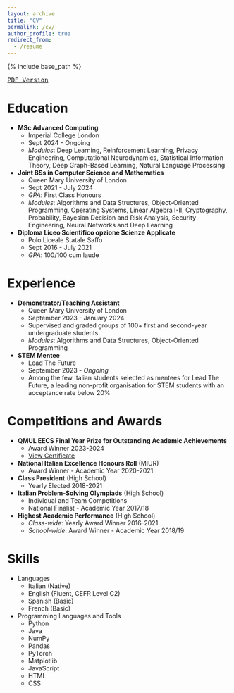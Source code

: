 ```yaml
---
layout: archive
title: "CV"
permalink: /cv/
author_profile: true
redirect_from:
  - /resume
---
```


{% include base_path %}

[<kbd>PDF Version</kbd>](/files/cv.pdf)

Education
======
* **MSc Advanced Computing**
  * Imperial College London
  * Sept 2024 - Ongoing
  * *Modules*: Deep Learning, Reinforcement Learning, Privacy Engineering, Computational Neurodynamics, Statistical Information Theory, Deep Graph-Based Learning, Natural Language Processing
* **Joint BSs in Computer Science and Mathematics**
  * Queen Mary University of London
  * Sept 2021 - July 2024
  * *GPA*: First Class Honours
  * *Modules*: Algorithms and Data Structures, Object-Oriented Programming, Operating Systems, Linear Algebra I-II, Cryptography, Probability, Bayesian Decision and Risk Analysis, Security Engineering, Neural Networks and Deep Learning
* **Diploma Liceo Scientifico opzione Scienze Applicate**
  * Polo Liceale Statale Saffo
  * Sept 2016 - July 2021
  * *GPA*: 100/100 cum laude

Experience
======
* **Demonstrator/Teaching Assistant**
  * Queen Mary University of London
  * September 2023 - January 2024
  * Supervised and graded groups of 100+ first and second-year undergraduate students.
  * *Modules*: Algorithms and Data Structures, Object-Oriented Programming
* **STEM Mentee**
  * Lead The Future
  * September 2023 - *Ongoing*
  * Among the few Italian students selected as mentees for Lead The Future, a leading non-profit organisation for STEM students with an acceptance rate below 20%

Competitions and Awards
======
* **QMUL EECS Final Year Prize for Outstanding Academic Achievements**
  * Award Winner 2023-2024
  * [View Certificate](/files/QMUL-EECS-PRIZE.jpeg)
* **National Italian Excellence Honours Roll** (MIUR)
  * Award Winner - Academic Year 2020-2021
* **Class President** (High School)
  * Yearly Elected 2018-2021
* **Italian Problem-Solving Olympiads** (High School)
  * Individual and Team Competitions
  * National Finalist - Academic Year 2017/18
* **Highest Academic Performance** (High School)
  * *Class-wide*: Yearly Award Winner 2016-2021
  * *School-wide*: Award Winner - Academic Year 2018/19
  
Skills
======
* Languages
  * Italian (Native)
  * English (Fluent, CEFR Level C2)
  * Spanish (Basic)
  * French (Basic)
* Programming Languages and Tools
  * Python
  * Java
  * NumPy
  * Pandas
  * PyTorch
  * Matplotlib
  * JavaScript 
  * HTML
  * CSS

<!-- 
[Projects]({base_path}/portfolio/)
======
  <ul>
    {% for post in site.portfolio %}
      {% include archive-single.html %}
    {% endfor %}
  </ul> -->
  
<!-- 
Publications
======
  <ul>{% for post in site.publications reversed %}
    {% include archive-single-cv.html %}
  {% endfor %}</ul>

Talks
======
  <ul>{% for post in site.talks reversed %}
    {% include archive-single-talk-cv.html  %}
  {% endfor %}</ul>
  
Teaching
======
  <ul>{% for post in site.teaching reversed %}
    {% include archive-single-cv.html %}
  {% endfor %}</ul>
  
Service and leadership
======
* Currently signed in to 43 different slack teams 
-->